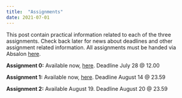 ```yaml
---
title:  "Assignments"
date: 2021-07-01
---
```

This post contain practical information related to each of the three assignments. Check back later for news about deadlines and other assignment related information. All assignments must be handed via Absalon [here](https://absalon.ku.dk/courses/48020/assignments).

**Assignment 0:** Available now, [here](https://github.com/abjer/isds2020/blob/master/assignments/assignment0/assignment_0.ipynb). Deadline July 28 @ 12.00

**Assignment 1:** Available now, [here](https://github.com/abjer/isds2020/blob/master/assignments/assignment1/assignment_1.ipynb). Deadline August 14 @ 23.59

**Assignment 2:** Available August 19. Deadline August 20 @ 23.59
